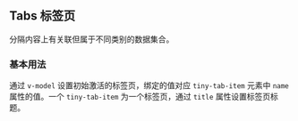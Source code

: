 <div class="demo-header">
<p class="overviewicon">
  <span class="wapi-container-tab"/>
</p>

## Tabs 标签页

<nova-uxlink widget-name="Tabs"></nova-uxlink>

分隔内容上有关联但属于不同类别的数据集合。
</div>

### 基本用法

通过 `v-model` 设置初始激活的标签页，绑定的值对应 `tiny-tab-item` 元素中 `name` 属性的值。一个 `tiny-tab-item` 为一个标签页，通过 `title` 属性设置标签页标题。

<nova-demo-view link="tabs/basic-usage"></nova-demo-view>

<br>

<nova-attributes link="tabs"></nova-attributes>
